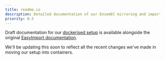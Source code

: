 ```yaml
---
title: readme.io
description: Detailed documentation of our Ensembl mirroring and import pipelines 
priority: 0.5
---
```


Draft documentation for our [dockerised setup](https://easy-import.readme.io/v1.0/docs/dockerised-setup) is available alongside the original [EasyImport documentation](https://easy-import.readme.io/).

We'll be updating this soon to reflect all the recent changes we've made in moving our setup into containers.
